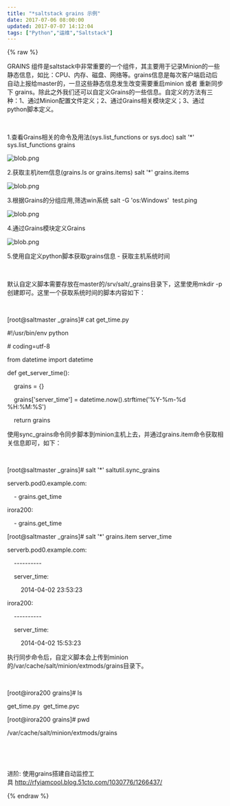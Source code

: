 ```yaml
---
title: "*saltstack grains 示例"
date: 2017-07-06 08:00:00
updated: 2017-07-07 14:12:04
tags: ["Python","运维","Saltstack"]
---
```

{% raw %}
<p>GRAINS 组件是saltstack中非常重要的一个组件，其主要用于记录Minion的一些静态信息，如比：CPU、内存、磁盘、网络等。grains信息是每次客户端启动后自动上报给master的，一旦这些静态信息发生改变需要重启minion 或者 重新同步下 grains。除此之外我们还可以自定义Grains的一些信息。自定义的方法有三种：1、通过Minion配置文件定义；2、通过Grains相关模块定义；3、通过python脚本定义。</p><p><br/></p><p>1.查看Grains相关的命令及用法(sys.list_functions or sys.doc) salt &#39;*&#39; sys.list_functions grains</p><p><img src="/uploads/ueditor/php/upload/image/20170706/1499305756.png" title="1499305756.png" alt="blob.png"/></p><p>2.获取主机item信息(grains.ls or grains.items) salt &#39;*&#39; grains.items</p><p><img src="/uploads/ueditor/php/upload/image/20170706/1499305728.png" title="1499305728.png" alt="blob.png"/></p><p>3.根据Grains的分组应用,筛选win系统&nbsp;salt -G &#39;os:Windows&#39; &nbsp;test.ping</p><p><img src="/uploads/ueditor/php/upload/image/20170706/1499305854.png" title="1499305854.png" alt="blob.png"/></p><p>4.通过Grains模块定义Grains</p><p><img src="/uploads/ueditor/php/upload/image/20170706/1499305927.png" title="1499305927.png" alt="blob.png"/></p><p>5.使用自定义python脚本获取grains信息 - 获取主机系统时间</p><p><br/></p><p>默认自定义脚本需要存放在master的/srv/salt/_grains目录下，这里使用mkdir -p创建即可。这里一个获取系统时间的脚本内容如下：</p><p><br/></p><p>[root@saltmaster _grains]# cat get_time.py</p><p>#!/usr/bin/env python</p><p># coding=utf-8</p><p>from datetime import datetime</p><p>def get_server_time():</p><p>&nbsp; &nbsp; grains = {}</p><p>&nbsp; &nbsp; grains[&#39;server_time&#39;] = datetime.now().strftime(&#39;%Y-%m-%d %H:%M:%S&#39;)</p><p>&nbsp; &nbsp; return grains</p><p>使用sync_grains命令同步脚本到minion主机上去，并通过grains.item命令获取相关信息即可，如下：</p><p><br/></p><p>[root@saltmaster _grains]# salt &#39;*&#39; saltutil.sync_grains</p><p>serverb.pod0.example.com:</p><p>&nbsp; &nbsp; - grains.get_time</p><p>irora200:</p><p>&nbsp; &nbsp; - grains.get_time</p><p>[root@saltmaster _grains]# salt &#39;*&#39; grains.item server_time</p><p>serverb.pod0.example.com:</p><p>&nbsp; &nbsp; ----------</p><p>&nbsp; &nbsp; server_time:</p><p>&nbsp; &nbsp; &nbsp; &nbsp; 2014-04-02 23:53:23</p><p>irora200:</p><p>&nbsp; &nbsp; ----------</p><p>&nbsp; &nbsp; server_time:</p><p>&nbsp; &nbsp; &nbsp; &nbsp; 2014-04-02 15:53:23</p><p>执行同步命令后，自定义脚本会上传到minion的/var/cache/salt/minion/extmods/grains目录下。</p><p><br/></p><p>[root@irora200 grains]# ls</p><p>get_time.py &nbsp;get_time.pyc</p><p>[root@irora200 grains]# pwd</p><p>/var/cache/salt/minion/extmods/grains</p><p><br/></p><p><br/></p><p>进阶: 使用grains搭建自动监控工具&nbsp;<a href="http://rfyiamcool.blog.51cto.com/1030776/1266437/" _src="http://rfyiamcool.blog.51cto.com/1030776/1266437/">http://rfyiamcool.blog.51cto.com/1030776/1266437/</a>&nbsp;</p>
{% endraw %}
